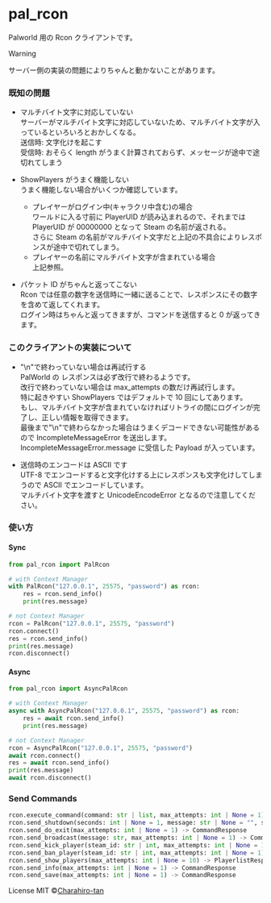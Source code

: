# pal_rcon

Palworld 用の Rcon クライアントです。
>[!WARNING]
>サーバー側の実装の問題によりちゃんと動かないことがあります。

### 既知の問題

- マルチバイト文字に対応していない  
  サーバーがマルチバイト文字に対応していないため、マルチバイト文字が入っているといろいろとおかしくなる。  
  送信時: 文字化けを起こす  
  受信時: おそらく length がうまく計算されておらず、メッセージが途中で途切れてしまう

- ShowPlayers がうまく機能しない  
  うまく機能しない場合がいくつか確認しています。

  - プレイヤーがログイン中(キャラクリ中含む)の場合  
    ワールドに入る寸前に PlayerUID が読み込まれるので、それまでは PlayerUID が 00000000 となって Steam の名前が返される。  
    さらに Steam の名前がマルチバイト文字だと上記の不具合によりレスポンスが途中で切れてしまう。
  - プレイヤーの名前にマルチバイト文字が含まれている場合  
    上記参照。

- パケット ID がちゃんと返ってこない  
  Rcon では任意の数字を送信時に一緒に送ることで、レスポンスにその数字を含めて返してくれます。  
  ログイン時はちゃんと返ってきますが、コマンドを送信すると 0 が返ってきます。

### このクライアントの実装について

- "\n"で終わっていない場合は再試行する  
  PalWorld の レスポンスは必ず改行で終わるようです。  
  改行で終わっていない場合は max_attempts の数だけ再試行します。  
  特に起きやすい ShowPlayers ではデフォルトで 10 回にしてあります。  
  もし、マルチバイト文字が含まれていなければリトライの間にログインが完了し、正しい情報を取得できます。  
  最後まで"\n"で終わらなかった場合はうまくデコードできない可能性があるので IncompleteMessageError を送出します。  
  IncompleteMessageError.message に受信した Payload が入っています。

- 送信時のエンコードは ASCII です  
  UTF-8 でエンコードすると文字化けする上にレスポンスも文字化けしてしまうので ASCII でエンコードしています。  
  マルチバイト文字を渡すと UnicodeEncodeError となるので注意してください。

### 使い方

#### Sync

```python
from pal_rcon import PalRcon

# with Context Manager
with PalRcon("127.0.0.1", 25575, "password") as rcon:
    res = rcon.send_info()
    print(res.message)

# not Context Manager
rcon = PalRcon("127.0.0.1", 25575, "password")
rcon.connect()
res = rcon.send_info()
print(res.message)
rcon.disconnect()
```

#### Async

```python
from pal_rcon import AsyncPalRcon

# with Context Manager
async with AsyncPalRcon("127.0.0.1", 25575, "password") as rcon:
    res = await rcon.send_info()
    print(res.message)

# not Context Manager
rcon = AsyncPalRcon("127.0.0.1", 25575, "password")
await rcon.connect()
res = await rcon.send_info()
print(res.message)
await rcon.disconnect()
```

### Send Commands

```python
rcon.execute_command(command: str | list, max_attempts: int | None = 1) -> CommandResponse
rcon.send_shutdown(seconds: int | None = 1, message: str | None = "", send_save: bool | None = False, max_attempts: int | None = 1) -> CommandResponse:
rcon.send_do_exit(max_attempts: int | None = 1) -> CommandResponse
rcon.send_broadcast(message: str, max_attempts: int | None = 1) -> CommandResponse
rcon.send_kick_player(steam_id: str | int, max_attempts: int | None = 1) -> CommandResponse
rcon.send_ban_player(steam_id: str | int, max_attempts: int | None = 1) -> CommandResponse
rcon.send_show_players(max_attempts: int | None = 10) -> PlayerlistResponse
rcon.send_info(max_attempts: int | None = 1) -> CommandResponse
rcon.send_save(max_attempts: int | None = 1) -> CommandResponse
```

License MIT ©[Charahiro-tan](https://twitter.com/__Charahiro)
